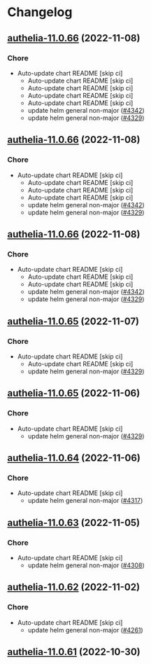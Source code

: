 # Changelog



## [authelia-11.0.66](https://github.com/truecharts/charts/compare/authelia-11.0.64...authelia-11.0.66) (2022-11-08)

### Chore

- Auto-update chart README [skip ci]
  - Auto-update chart README [skip ci]
  - Auto-update chart README [skip ci]
  - Auto-update chart README [skip ci]
  - Auto-update chart README [skip ci]
  - update helm general non-major ([#4342](https://github.com/truecharts/charts/issues/4342))
  - update helm general non-major ([#4329](https://github.com/truecharts/charts/issues/4329))




## [authelia-11.0.66](https://github.com/truecharts/charts/compare/authelia-11.0.64...authelia-11.0.66) (2022-11-08)

### Chore

- Auto-update chart README [skip ci]
  - Auto-update chart README [skip ci]
  - Auto-update chart README [skip ci]
  - Auto-update chart README [skip ci]
  - update helm general non-major ([#4342](https://github.com/truecharts/charts/issues/4342))
  - update helm general non-major ([#4329](https://github.com/truecharts/charts/issues/4329))




## [authelia-11.0.66](https://github.com/truecharts/charts/compare/authelia-11.0.64...authelia-11.0.66) (2022-11-08)

### Chore

- Auto-update chart README [skip ci]
  - Auto-update chart README [skip ci]
  - Auto-update chart README [skip ci]
  - update helm general non-major ([#4342](https://github.com/truecharts/charts/issues/4342))
  - update helm general non-major ([#4329](https://github.com/truecharts/charts/issues/4329))




## [authelia-11.0.65](https://github.com/truecharts/charts/compare/authelia-11.0.64...authelia-11.0.65) (2022-11-07)

### Chore

- Auto-update chart README [skip ci]
  - Auto-update chart README [skip ci]
  - update helm general non-major ([#4329](https://github.com/truecharts/charts/issues/4329))




## [authelia-11.0.65](https://github.com/truecharts/charts/compare/authelia-11.0.64...authelia-11.0.65) (2022-11-06)

### Chore

- Auto-update chart README [skip ci]
  - update helm general non-major ([#4329](https://github.com/truecharts/charts/issues/4329))




## [authelia-11.0.64](https://github.com/truecharts/charts/compare/authelia-11.0.63...authelia-11.0.64) (2022-11-06)

### Chore

- Auto-update chart README [skip ci]
  - update helm general non-major ([#4317](https://github.com/truecharts/charts/issues/4317))




## [authelia-11.0.63](https://github.com/truecharts/charts/compare/authelia-11.0.62...authelia-11.0.63) (2022-11-05)

### Chore

- Auto-update chart README [skip ci]
  - update helm general non-major ([#4308](https://github.com/truecharts/charts/issues/4308))




## [authelia-11.0.62](https://github.com/truecharts/charts/compare/authelia-11.0.61...authelia-11.0.62) (2022-11-02)

### Chore

- Auto-update chart README [skip ci]
  - update helm general non-major ([#4261](https://github.com/truecharts/charts/issues/4261))




## [authelia-11.0.61](https://github.com/truecharts/charts/compare/authelia-11.0.60...authelia-11.0.61) (2022-10-30)

